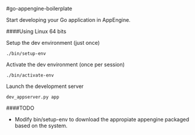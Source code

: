 #go-appengine-boilerplate


Start developing your Go application in AppEngine.

####Using Linux 64 bits

Setup the dev environment (just once)
    
    ./bin/setup-env
    
Activate the dev environment (once per session)
    
    ./bin/activate-env

Launch the development server

    dev_appserver.py app
    
####TODO

- Modify bin/setup-env to download the appropiate appengine packaged based on the system.
